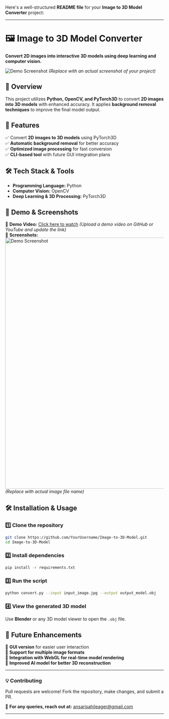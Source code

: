 Here's a well-structured **README file** for your **Image to 3D Model Converter** project:  

---

# **🖼️ Image to 3D Model Converter**  
**Convert 2D images into interactive 3D models using deep learning and computer vision.**  

![Demo Screenshot](demo-screenshot.png) *(Replace with an actual screenshot of your project)*  

## **📌 Overview**  
This project utilizes **Python, OpenCV, and PyTorch3D** to convert **2D images into 3D models** with enhanced accuracy. It applies **background removal techniques** to improve the final model output.  

## **🚀 Features**  
✅ Convert **2D images to 3D models** using PyTorch3D  
✅ **Automatic background removal** for better accuracy  
✅ **Optimized image processing** for fast conversion  
✅ **CLI-based tool** with future GUI integration plans  

## **🛠️ Tech Stack & Tools**  
- **Programming Language:** Python  
- **Computer Vision:** OpenCV  
- **Deep Learning & 3D Processing:** PyTorch3D  

## **🎥 Demo & Screenshots**  
🔹 **Demo Video:** [Click here to watch](#) *(Upload a demo video on GitHub or YouTube and update the link)*  
🔹 **Screenshots:**  
<img src="demo-screenshot.png" alt="Demo Screenshot" width="800"/> *(Replace with actual image file name)*  

## **🛠️ Installation & Usage**  
### **1️⃣ Clone the repository**  
```bash
git clone https://github.com/YourUsername/Image-to-3D-Model.git
cd Image-to-3D-Model
```
### **2️⃣ Install dependencies**  
```bash
pip install -r requirements.txt
```
### **3️⃣ Run the script**  
```bash
python convert.py --input input_image.jpg --output output_model.obj
```
### **4️⃣ View the generated 3D model**  
Use **Blender** or any 3D model viewer to open the `.obj` file.  

## **📌 Future Enhancements**  
🔹 **GUI version** for easier user interaction  
🔹 **Support for multiple image formats**  
🔹 **Integration with WebGL for real-time model rendering**  
🔹 **Improved AI model for better 3D reconstruction**  

---

### **💡 Contributing**  
Pull requests are welcome! Fork the repository, make changes, and submit a PR.  

📩 **For any queries, reach out at:** ansarisahileager@gmail.com  


---
